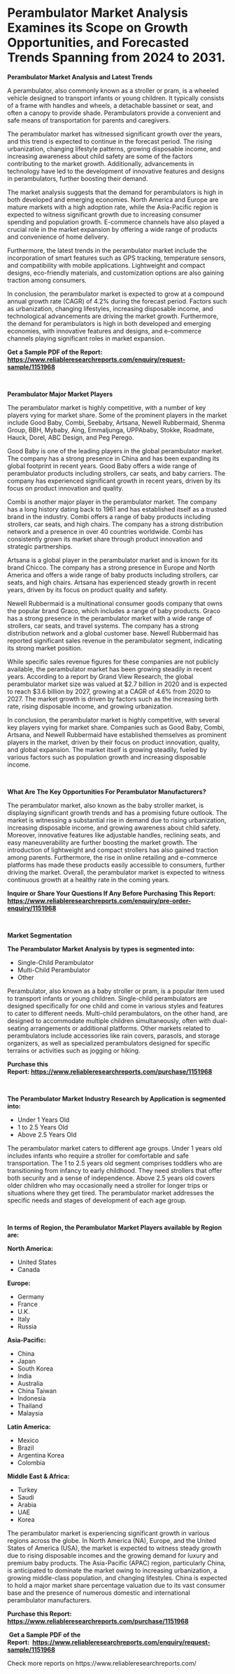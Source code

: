 <p><h1>Perambulator Market Analysis Examines its Scope on Growth Opportunities, and Forecasted Trends Spanning from 2024 to 2031.</h1></p><p><strong>Perambulator Market Analysis and Latest Trends</strong></p>
<p><p>A perambulator, also commonly known as a stroller or pram, is a wheeled vehicle designed to transport infants or young children. It typically consists of a frame with handles and wheels, a detachable bassinet or seat, and often a canopy to provide shade. Perambulators provide a convenient and safe means of transportation for parents and caregivers.</p><p>The perambulator market has witnessed significant growth over the years, and this trend is expected to continue in the forecast period. The rising urbanization, changing lifestyle patterns, growing disposable income, and increasing awareness about child safety are some of the factors contributing to the market growth. Additionally, advancements in technology have led to the development of innovative features and designs in perambulators, further boosting their demand.</p><p>The market analysis suggests that the demand for perambulators is high in both developed and emerging economies. North America and Europe are mature markets with a high adoption rate, while the Asia-Pacific region is expected to witness significant growth due to increasing consumer spending and population growth. E-commerce channels have also played a crucial role in the market expansion by offering a wide range of products and convenience of home delivery.</p><p>Furthermore, the latest trends in the perambulator market include the incorporation of smart features such as GPS tracking, temperature sensors, and compatibility with mobile applications. Lightweight and compact designs, eco-friendly materials, and customization options are also gaining traction among consumers.</p><p>In conclusion, the perambulator market is expected to grow at a compound annual growth rate (CAGR) of 4.2% during the forecast period. Factors such as urbanization, changing lifestyles, increasing disposable income, and technological advancements are driving the market growth. Furthermore, the demand for perambulators is high in both developed and emerging economies, with innovative features and designs, and e-commerce channels playing significant roles in market expansion.</p></p>
<p><strong>Get a Sample PDF of the Report:&nbsp; <a href="https://www.reliableresearchreports.com/enquiry/request-sample/1151968">https://www.reliableresearchreports.com/enquiry/request-sample/1151968</a></strong></p>
<p>&nbsp;</p>
<p><strong>Perambulator Major Market Players</strong></p>
<p><p>The perambulator market is highly competitive, with a number of key players vying for market share. Some of the prominent players in the market include Good Baby, Combi, Seebaby, Artsana, Newell Rubbermaid, Shenma Group, BBH, Mybaby, Aing, Emmaljunga, UPPAbaby, Stokke, Roadmate, Hauck, Dorel, ABC Design, and Peg Perego.</p><p>Good Baby is one of the leading players in the global perambulator market. The company has a strong presence in China and has been expanding its global footprint in recent years. Good Baby offers a wide range of perambulator products including strollers, car seats, and baby carriers. The company has experienced significant growth in recent years, driven by its focus on product innovation and quality.</p><p>Combi is another major player in the perambulator market. The company has a long history dating back to 1961 and has established itself as a trusted brand in the industry. Combi offers a range of baby products including strollers, car seats, and high chairs. The company has a strong distribution network and a presence in over 40 countries worldwide. Combi has consistently grown its market share through product innovation and strategic partnerships.</p><p>Artsana is a global player in the perambulator market and is known for its brand Chicco. The company has a strong presence in Europe and North America and offers a wide range of baby products including strollers, car seats, and high chairs. Artsana has experienced steady growth in recent years, driven by its focus on product quality and safety.</p><p>Newell Rubbermaid is a multinational consumer goods company that owns the popular brand Graco, which includes a range of baby products. Graco has a strong presence in the perambulator market with a wide range of strollers, car seats, and travel systems. The company has a strong distribution network and a global customer base. Newell Rubbermaid has reported significant sales revenue in the perambulator segment, indicating its strong market position.</p><p>While specific sales revenue figures for these companies are not publicly available, the perambulator market has been growing steadily in recent years. According to a report by Grand View Research, the global perambulator market size was valued at $2.7 billion in 2020 and is expected to reach $3.6 billion by 2027, growing at a CAGR of 4.6% from 2020 to 2027. The market growth is driven by factors such as the increasing birth rate, rising disposable income, and growing urbanization.</p><p>In conclusion, the perambulator market is highly competitive, with several key players vying for market share. Companies such as Good Baby, Combi, Artsana, and Newell Rubbermaid have established themselves as prominent players in the market, driven by their focus on product innovation, quality, and global expansion. The market itself is growing steadily, fueled by various factors such as population growth and increasing disposable income.</p></p>
<p>&nbsp;</p>
<p><strong>What Are The Key Opportunities For Perambulator Manufacturers?</strong></p>
<p><p>The perambulator market, also known as the baby stroller market, is displaying significant growth trends and has a promising future outlook. The market is witnessing a substantial rise in demand due to rising urbanization, increasing disposable income, and growing awareness about child safety. Moreover, innovative features like adjustable handles, reclining seats, and easy maneuverability are further boosting the market growth. The introduction of lightweight and compact strollers has also gained traction among parents. Furthermore, the rise in online retailing and e-commerce platforms has made these products easily accessible to consumers, further driving the market. Overall, the perambulator market is expected to witness continuous growth at a healthy rate in the coming years.</p></p>
<p><strong>Inquire or Share Your Questions If Any Before Purchasing This Report: <a href="https://www.reliableresearchreports.com/enquiry/pre-order-enquiry/1151968">https://www.reliableresearchreports.com/enquiry/pre-order-enquiry/1151968</a></strong></p>
<p>&nbsp;</p>
<p><strong>Market Segmentation</strong></p>
<p><strong>The Perambulator Market Analysis by types is segmented into:</strong></p>
<p><ul><li>Single-Child Perambulator</li><li>Multi-Child Perambulator</li><li>Other</li></ul></p>
<p><p>Perambulator, also known as a baby stroller or pram, is a popular item used to transport infants or young children. Single-child perambulators are designed specifically for one child and come in various styles and features to cater to different needs. Multi-child perambulators, on the other hand, are designed to accommodate multiple children simultaneously, often with dual-seating arrangements or additional platforms. Other markets related to perambulators include accessories like rain covers, parasols, and storage organizers, as well as specialized perambulators designed for specific terrains or activities such as jogging or hiking.</p></p>
<p><strong>Purchase this Report:&nbsp;<a href="https://www.reliableresearchreports.com/purchase/1151968">https://www.reliableresearchreports.com/purchase/1151968</a></strong></p>
<p>&nbsp;</p>
<p><strong>The Perambulator Market Industry Research by Application is segmented into:</strong></p>
<p><ul><li>Under 1 Years Old</li><li>1 to 2.5 Years Old</li><li>Above 2.5 Years Old</li></ul></p>
<p><p>The perambulator market caters to different age groups. Under 1 years old includes infants who require a stroller for comfortable and safe transportation. The 1 to 2.5 years old segment comprises toddlers who are transitioning from infancy to early childhood. They need strollers that offer both security and a sense of independence. Above 2.5 years old covers older children who may occasionally need a stroller for longer trips or situations where they get tired. The perambulator market addresses the specific needs and stages of development of each age group.</p></p>
<p>&nbsp;</p>
<p><strong>In terms of Region, the Perambulator Market Players available by Region are:</strong></p>
<p>
    <p> <strong> North America: </strong>
        <ul>
            <li>United States</li>
            <li>Canada</li>
        </ul>
        </p> 
    <p> <strong> Europe: </strong>
        <ul>
            <li>Germany</li>
            <li>France</li>
            <li>U.K.</li>
            <li>Italy</li>
            <li>Russia</li>
        </ul>
        </p> 
    <p> <strong> Asia-Pacific: </strong>
        <ul>
            <li>China</li>
            <li>Japan</li>
            <li>South Korea</li>
            <li>India</li>
            <li>Australia</li>
            <li>China Taiwan</li>
            <li>Indonesia</li>
            <li>Thailand</li>
            <li>Malaysia</li>
        </ul>
        </p> 
    <p> <strong> Latin America: </strong>
        <ul>
            <li>Mexico</li>
            <li>Brazil</li>
            <li>Argentina Korea</li>
            <li>Colombia</li>
        </ul>
        </p> 
    <p> <strong> Middle East & Africa: </strong>
        <ul>
            <li>Turkey</li>
            <li>Saudi</li>
            <li>Arabia</li>
            <li>UAE</li>
            <li>Korea</li>
        </ul>
    </p>
    </p>
<p><p>The perambulator market is experiencing significant growth in various regions across the globe. In North America (NA), Europe, and the United States of America (USA), the market is expected to witness steady growth due to rising disposable incomes and the growing demand for luxury and premium baby products. The Asia-Pacific (APAC) region, particularly China, is anticipated to dominate the market owing to increasing urbanization, a growing middle-class population, and changing lifestyles. China is expected to hold a major market share percentage valuation due to its vast consumer base and the presence of numerous domestic and international perambulator manufacturers.</p></p>
<p><strong>Purchase this Report: <a href="https://www.reliableresearchreports.com/purchase/1151968">https://www.reliableresearchreports.com/purchase/1151968</a></strong></p>
<p>&nbsp;<strong>Get a Sample PDF of the Report:&nbsp;&nbsp;<a href="https://www.reliableresearchreports.com/enquiry/request-sample/1151968">https://www.reliableresearchreports.com/enquiry/request-sample/1151968</a></strong></p>
<p><strong></strong></p>
<p>Check more reports on https://www.reliableresearchreports.com/</p>